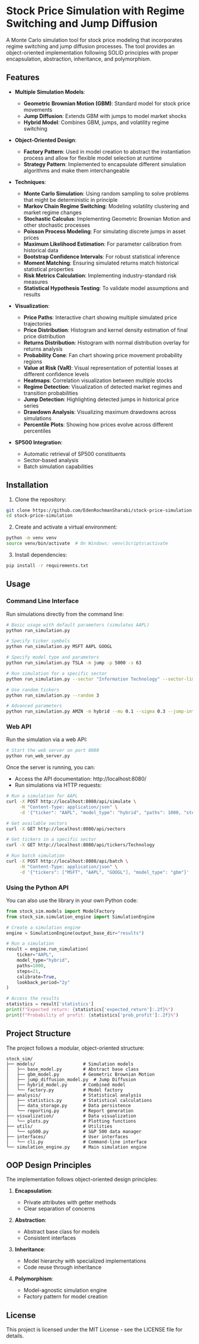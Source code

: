 # Stock Price Simulation with Regime Switching and Jump Diffusion

A Monte Carlo simulation tool for stock price modeling that incorporates regime switching and jump diffusion processes. The tool provides an object-oriented implementation following SOLID principles with proper encapsulation, abstraction, inheritance, and polymorphism.

## Features

- **Multiple Simulation Models**:
  - **Geometric Brownian Motion (GBM)**: Standard model for stock price movements
  - **Jump Diffusion**: Extends GBM with jumps to model market shocks
  - **Hybrid Model**: Combines GBM, jumps, and volatility regime switching

- **Object-Oriented Design**:
  - **Factory Pattern**: Used in model creation to abstract the instantiation process and allow for flexible model selection at runtime
  - **Strategy Pattern**: Implemented to encapsulate different simulation algorithms and make them interchangeable

- **Techniques**:
  - **Monte Carlo Simulation**: Using random sampling to solve problems that might be deterministic in principle
  - **Markov Chain Regime Switching**: Modeling volatility clustering and market regime changes
  - **Stochastic Calculus**: Implementing Geometric Brownian Motion and other stochastic processes
  - **Poisson Process Modeling**: For simulating discrete jumps in asset prices
  - **Maximum Likelihood Estimation**: For parameter calibration from historical data
  - **Bootstrap Confidence Intervals**: For robust statistical inference
  - **Moment Matching**: Ensuring simulated returns match historical statistical properties
  - **Risk Metrics Calculation**: Implementing industry-standard risk measures
  - **Statistical Hypothesis Testing**: To validate model assumptions and results

- **Visualization**:
  - **Price Paths**: Interactive chart showing multiple simulated price trajectories
  - **Price Distribution**: Histogram and kernel density estimation of final price distribution
  - **Returns Distribution**: Histogram with normal distribution overlay for returns analysis
  - **Probability Cone**: Fan chart showing price movement probability regions
  - **Value at Risk (VaR)**: Visual representation of potential losses at different confidence levels
  - **Heatmaps**: Correlation visualization between multiple stocks
  - **Regime Detection**: Visualization of detected market regimes and transition probabilities
  - **Jump Detection**: Highlighting detected jumps in historical price series
  - **Drawdown Analysis**: Visualizing maximum drawdowns across simulations
  - **Percentile Plots**: Showing how prices evolve across different percentiles

- **SP500 Integration**:
  - Automatic retrieval of SP500 constituents
  - Sector-based analysis
  - Batch simulation capabilities

## Installation

1. Clone the repository:
```bash
git clone https://github.com/EdenRochmanSharabi/stock-price-simulation
cd stock-price-simulation
```

2. Create and activate a virtual environment:
```bash
python -m venv venv
source venv/bin/activate  # On Windows: venv\Scripts\activate
```

3. Install dependencies:
```bash
pip install -r requirements.txt
```

## Usage

### Command Line Interface

Run simulations directly from the command line:

```bash
# Basic usage with default parameters (simulates AAPL)
python run_simulation.py

# Specify ticker symbols
python run_simulation.py MSFT AAPL GOOGL

# Specify model type and parameters
python run_simulation.py TSLA -m jump -p 5000 -s 63

# Run simulation for a specific sector
python run_simulation.py --sector "Information Technology" --sector-limit 5

# Use random tickers
python run_simulation.py --random 3

# Advanced parameters
python run_simulation.py AMZN -m hybrid --mu 0.1 --sigma 0.3 --jump-intensity 15
```

### Web API

Run the simulation via a web API:

```bash
# Start the web server on port 8080
python run_web_server.py
```

Once the server is running, you can:

- Access the API documentation: http://localhost:8080/
- Run simulations via HTTP requests:

```bash
# Run a simulation for AAPL
curl -X POST http://localhost:8080/api/simulate \
     -H "Content-Type: application/json" \
     -d '{"ticker": "AAPL", "model_type": "hybrid", "paths": 1000, "steps": 21}'

# Get available sectors
curl -X GET http://localhost:8080/api/sectors

# Get tickers in a specific sector
curl -X GET http://localhost:8080/api/tickers/Technology

# Run batch simulation
curl -X POST http://localhost:8080/api/batch \
     -H "Content-Type: application/json" \
     -d '{"tickers": ["MSFT", "AAPL", "GOOGL"], "model_type": "gbm"}'
```

### Using the Python API

You can also use the library in your own Python code:

```python
from stock_sim.models import ModelFactory
from stock_sim.simulation_engine import SimulationEngine

# Create a simulation engine
engine = SimulationEngine(output_base_dir="results")

# Run a simulation
result = engine.run_simulation(
    ticker="AAPL",
    model_type="hybrid",
    paths=1000,
    steps=21,
    calibrate=True,
    lookback_period="2y"
)

# Access the results
statistics = result['statistics']
print(f"Expected return: {statistics['expected_return']:.2f}%")
print(f"Probability of profit: {statistics['prob_profit']:.2f}%")
```

## Project Structure

The project follows a modular, object-oriented structure:

```
stock_sim/
├── models/                  # Simulation models
│   ├── base_model.py        # Abstract base class
│   ├── gbm_model.py         # Geometric Brownian Motion
│   ├── jump_diffusion_model.py  # Jump Diffusion
│   ├── hybrid_model.py      # Combined model
│   └── factory.py           # Model factory
├── analysis/                # Statistical analysis
│   ├── statistics.py        # Statistical calculations
│   ├── data_storage.py      # Data persistence
│   └── reporting.py         # Report generation
├── visualization/           # Data visualization
│   └── plots.py             # Plotting functions
├── utils/                   # Utilities
│   └── sp500.py             # S&P 500 data manager
├── interfaces/              # User interfaces
│   └── cli.py               # Command-line interface
└── simulation_engine.py     # Main simulation engine
```

## OOP Design Principles

The implementation follows object-oriented design principles:

1. **Encapsulation**:
   - Private attributes with getter methods
   - Clear separation of concerns

2. **Abstraction**:
   - Abstract base class for models
   - Consistent interfaces

3. **Inheritance**:
   - Model hierarchy with specialized implementations
   - Code reuse through inheritance

4. **Polymorphism**:
   - Model-agnostic simulation engine
   - Factory pattern for model creation

## License

This project is licensed under the MIT License - see the LICENSE file for details. 
